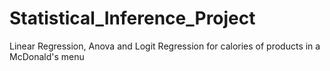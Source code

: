 # Statistical_Inference_Project
Linear Regression, Anova and Logit Regression for calories of products in a McDonald's menu
